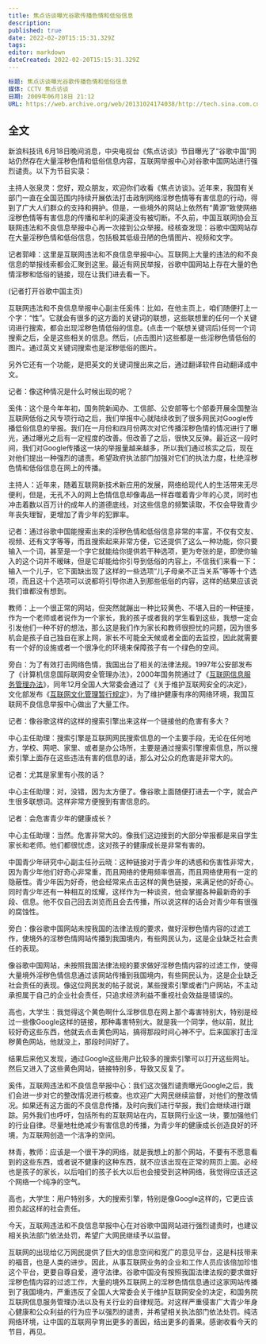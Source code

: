 ```yaml
---
title: 焦点访谈曝光谷歌传播色情和低俗信息
description:
published: true
date: 2022-02-20T15:15:31.329Z
tags:
editor: markdown
dateCreated: 2022-02-20T15:15:31.329Z
---
```


```YAML
标题: 焦点访谈曝光谷歌传播色情和低俗信息
媒体: CCTV 焦点访谈
日期: 2009年06月18日 21:12
URL: https://web.archive.org/web/20131024174038/http://tech.sina.com.cn/i/2009-06-18/21123192612.shtml
```

## 全文

新浪科技讯 6月18日晚间消息，中央电视台《焦点访谈》节目曝光了“谷歌中国”网站仍然存在大量淫秽色情和低俗信息内容，互联网举报中心对谷歌中国网站进行强烈谴责。以下为节目实录：

主持人张泉灵：您好，观众朋友，欢迎你们收看《焦点访谈》。近年来，我国有关部门一直在全国范围内持续开展依法打击政制网络淫秽色情等有害信息的行动，得到了广大人们群众的支持和拥护。但是，一些境外的网站上依然有“黄源”致使网络淫秽色情等有害信息的传播和牟利的渠道没有被切断。不久前，中国互联网协会互联网违法和不良信息举报中心再一次接到公众举报。经核查发现：谷歌中国网站存在大量淫秽色情和低俗信息，包括极其低级丑陋的色情图片、视频和文字。

记者郭峰：这里是互联网违法和不良信息举报中心。互联网上大量的违法的和不良信息的举报线索都会汇聚到这里。最近有网民举报，谷歌中国网站上存在大量的色情淫秽和低俗的链接，现在让我们进去看一下。

(记者打开谷歌中国主页)

互联网违法和不良信息举报中心副主任奚伟：比如，在他主页上，咱们随便打上一个字：“性”。它就会有很多的这方面的关键词的联想，这些联想里的任何一个关键词进行搜索，都会出现淫秽色情低俗的信息。(点击一个联想关键词后)任何一个词搜索之后，全是这些相关的信息。然后，(点击图片)这些都是一些淫秽色情低俗的图片。通过英文关键词搜索也是淫秽低俗的图片。

另外它还有一个功能，是把英文的关键词搜出来之后，通过翻译软件自动翻译成中文。

记者：像这种情况是什么时候出现的呢？

奚伟：这个是今年年初，国务院新闻办、工信部、公安部等七个部委开展全国整治互联网低俗之风专项行动之后，我们举报中心就陆续收到了很多网民对Google传播低俗信息的举报。我们在一月份和四月份两次对它传播淫秽色情的情况进行了曝光，通过曝光之后有一定程度的改善。但改善了之后，很快又反弹。最近这一段时间，我们对Google传播这一块的举报量越来越多，所以我们通过核实之后，现在对他们提出一种强烈的谴责。希望政府执法部门加强对它们的执法力度，杜绝淫秽色情和低俗信息在网上的传播。

主持人：近年来，随着互联网新技术新应用的发展，网络给现代人的生活带来无尽便利，但是，无孔不入的网上色情信息却像毒品一样吞噬着青少年的心灵，同时也冲击着数以百万计的成年人的道德底线，对这些信息的频繁读取，不仅会导致青少年丧失理智，更增加了青少年的犯罪率。

记者：通过谷歌中国能搜索出来的淫秽色情和低俗信息非常的丰富，不仅有交友、视频、还有文字等等，而且搜索起来非常方便，它还提供了这么一种功能，你只要输入一个词，甚至是一个字它就能给你提供若干种选项，更为夸张的是，即使你输入的这个词并不暧昧，但是它却能给你引导到低俗的内容上，不信我们来看一下：输入一个儿子，它下面缺出现了这样的一些选项“儿子母亲不正当关系”等等十个选项，而且这十个选项可以说都将引导你进入到那些低俗的内容，这样的结果应该说我们谁都没有想到。

教师：上一个很正常的网站，但突然就蹦出一种比较黄色、不堪入目的一种链接，作为一个老师或者说作为一个家长，我的孩子或者我的学生看到这些，我想一定会引发他们一种不好的想法，那么这是我们作为家长和教师很担忧的问题，因为很多机会是孩子自己独自在家上网，家长不可能全天候或者全面的去监控，因此就需要有一个好的设施或者一个很净化的环境来保障孩子有一个绿色的空间。

旁白：为了有效打击网络色情，我国出台了相关的法律法规。1997年公安部发布了《计算机信息国际联网安全管理办法》，2000年国务院通过了《[互联网信息服务管理办法](/rule/国务院/互联网信息服务管理办法.md)》，同年12月全国人大常委会通过了《关于维护互联网安全的决定》，文化部发布《[互联网文化管理暂行规定](/rule/文化部/互联网文化管理暂行规定.md)》，为了维护健康有序的网络环境，我国互联网不良信息举报中心做出了大量工作。

记者：像谷歌这样的这样的搜索引擎出来这样一个链接他的危害有多大？

中心主任助理：搜索引擎是互联网网民搜索信息的一个主要手段，无论在任何地方，学校、网吧、家里、或者是办公场所，主要是通过搜索引擎搜索信息，所以搜索引擎上面存在这些违法有害的信息的话，那么对公众的危害是非常大的。

记者：尤其是家里有小孩的话？

中心主任助理：对，没错，因为太方便了。像谷歌上面随便打进去一个字，就会产生很多联想词。这样非常方便搜到有害信息的。

记者：会危害青少年的健康成长？

中心主任助理：当然。危害非常大的。像我们这边接到的大部分举报都是来自学生家长和老师。他们都很忧虑，这对孩子的健康成长是非常有害的。

中国青少年研究中心副主任孙云晓：这种链接对于青少年的诱惑和伤害性非常大，因为青少年他们好奇心非常重，而且网络的使用频率很高，而且网络使用有一定的隐蔽性。青少年因为好奇，他会经常来点击这样的黄色链接，来满足他的好奇心。同时青少年还有一种相互的炫耀，这样作为一种谈资，他会掌握各种最新奇的手段、信息。他不仅自己回去浏览而且会去传播，所以说这样的话会对青少年有很强的腐蚀性。

旁白：像谷歌中国网站未按我国的法律法规的要求，做好淫秽色情内容的过滤工作，使境外的淫秽色情网站传播到我国境内，有些网民认为，这是企业缺乏社会责任的表现。

像谷歌中国网站，未按照我国法律法规的要求做好淫秽色情内容的过滤工作，使得大量境外淫秽色情信息通过该网站传播到我国境内，有些网民认为，这是企业缺乏社会责任的表现。像这位网民发的帖子就说，某些搜索引擎或者门户网站，不主动承担属于自己的企业社会责任，只追求经济利益不重视社会效益是错误的。

高也，大学生：我觉得这个黄色啊什么淫秽信息在网上那个毒害特别大，特别是经过一些像Google这样的链接，那种毒害特别大。就是我一个同学，他以前，就比较好奇这些东西，他就去点击黄色网站，搞得那段时间心神不宁。后来国家打击淫秽黄色网站，他就没上，那段时间好了。

结果后来他又发现，通过Google这些用户比较多的搜索引擎可以打开这些网址。然后又进入了这些黄色网站，链接特别多，导致又反复了。

奚伟，互联网违法和不良信息举报中心：我们这次强烈谴责曝光Google之后，我们会进一步对它的整改情况进行核查。也欢迎广大网民继续监督，对他们的整改情况。如果还有这方面的不良信息传播，及时向我们进行举报，我们会继续进行跟踪。另外我们也呼吁，包括所有的互联网站在内，互联网行业这一块，要加强他们的行业自律。尽量地杜绝减少有害信息的传播，为青少年的健康成长创造良好的环境，为互联网创造一个洁净的空间。

林青，教师：应该是一个很干净的网络，就是我想上的那个网站，不要有不愿意看到的这些东西，或者说不健康的这种东西，就不应该出现在正常的网页上面。必经也是孩子的家长，以后咱们的孩子长大以后也会接受到这种网络，我觉得应该还这个网络一个纯净的空气。

高也，大学生：用户特别多，大的搜索引擎，特别是像Google这样的，它更应该担负起这样的社会责任。

今天，互联网违法和不良信息举报中心在对谷歌中国网站进行强烈谴责时，也建议相关执法部门依法处罚，希望广大网民继续予以监督。

互联网的出现给亿万网民提供了巨大的信息空间和宽广的意见平台，这是科技带来的福音，也是人类的进步。因此，从事互联网业务的企业和工作人员应该倍加珍惜这个平台，更要自尊自爱，遵守法律。谷歌中国没有按照我国法律法规的要求做好淫秽色情内容的过滤工作，大量的境外互联网上的淫秽色情信息通过这家网站传播到了我国境内，严重违反了全国人大常委会关于维护互联网安全的决定，和国务院互联网信息服务管理办法以及有关行业的自律规范。对这样严重侵害广大青少年身心健康和公众利益的行为应予以强烈的谴责，并希望相关执法部门依法处罚。纯洁网络环境，让中国的互联网孕育出更多的善因，结出更多的善果。感谢收看今天的节目，再见。
